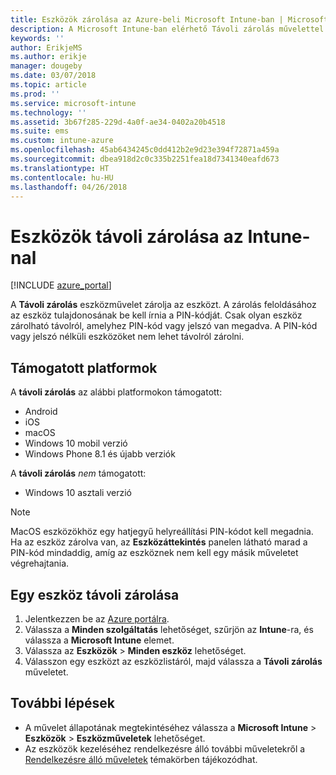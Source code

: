 ```yaml
---
title: Eszközök zárolása az Azure-beli Microsoft Intune-ban | Microsoft Docs
description: A Microsoft Intune-ban elérhető Távoli zárolás művelettel zárolhatja a PIN-kóddal vagy jelszóval védett eszközöket.
keywords: ''
author: ErikjeMS
ms.author: erikje
manager: dougeby
ms.date: 03/07/2018
ms.topic: article
ms.prod: ''
ms.service: microsoft-intune
ms.technology: ''
ms.assetid: 3b67f285-229d-4a0f-ae34-0402a20b4518
ms.suite: ems
ms.custom: intune-azure
ms.openlocfilehash: 45ab6434245c0dd412b2e9d23e394f72871a459a
ms.sourcegitcommit: dbea918d2c0c335b2251fea18d7341340eafd673
ms.translationtype: HT
ms.contentlocale: hu-HU
ms.lasthandoff: 04/26/2018
---
```

# <a name="remotely-lock-devices-with-intune"></a>Eszközök távoli zárolása az Intune-nal

[!INCLUDE [azure_portal](./includes/azure_portal.md)]

A **Távoli zárolás** eszközművelet zárolja az eszközt. A zárolás feloldásához az eszköz tulajdonosának be kell írnia a PIN-kódját. Csak olyan eszköz zárolható távolról, amelyhez PIN-kód vagy jelszó van megadva. A PIN-kód vagy jelszó nélküli eszközöket nem lehet távolról zárolni.

## <a name="supported-platforms"></a>Támogatott platformok

A **távoli zárolás** az alábbi platformokon támogatott:

- Android
- iOS
- macOS
- Windows 10 mobil verzió
- Windows Phone 8.1 és újabb verziók

A **távoli zárolás** *nem* támogatott:
- Windows 10 asztali verzió

> [!NOTE]
> MacOS eszközökhöz egy hatjegyű helyreállítási PIN-kódot kell megadnia. Ha az eszköz zárolva van, az **Eszközáttekintés** panelen látható marad a PIN-kód mindaddig, amíg az eszköznek nem kell egy másik műveletet végrehajtania.

## <a name="remote-lock-a-device"></a>Egy eszköz távoli zárolása

1. Jelentkezzen be az [Azure portálra](https://portal.azure.com).
2. Válassza a **Minden szolgáltatás** lehetőséget, szűrjön az **Intune**-ra, és válassza a **Microsoft Intune** elemet.
3. Válassza az **Eszközök** > **Minden eszköz** lehetőséget.
4. Válasszon egy eszközt az eszközlistáról, majd válassza a **Távoli zárolás** műveletet.

## <a name="next-steps"></a>További lépések

- A művelet állapotának megtekintéséhez válassza a **Microsoft Intune** > **Eszközök** > **Eszközműveletek** lehetőséget. 
- Az eszközök kezeléséhez rendelkezésre álló további műveletekről a [Rendelkezésre álló műveletek](device-management.md) témakörben tájékozódhat.
